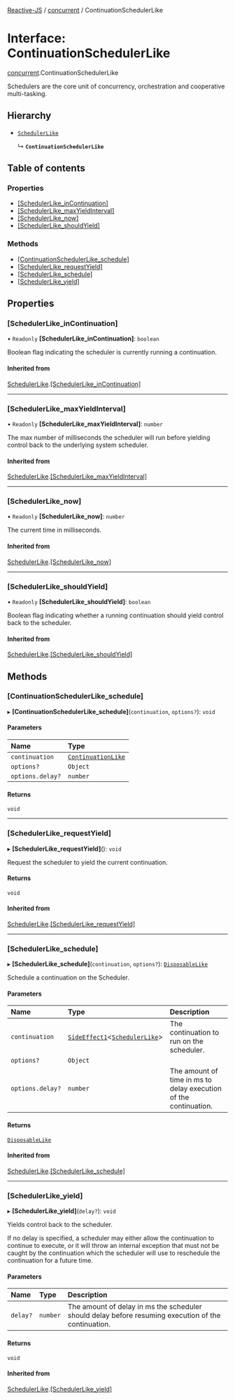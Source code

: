 [Reactive-JS](../README.md) / [concurrent](../modules/concurrent.md) / ContinuationSchedulerLike

# Interface: ContinuationSchedulerLike

[concurrent](../modules/concurrent.md).ContinuationSchedulerLike

Schedulers are the core unit of concurrency, orchestration and
cooperative multi-tasking.

## Hierarchy

- [`SchedulerLike`](concurrent.SchedulerLike.md)

  ↳ **`ContinuationSchedulerLike`**

## Table of contents

### Properties

- [[SchedulerLike\_inContinuation]](concurrent.ContinuationSchedulerLike.md#[schedulerlike_incontinuation])
- [[SchedulerLike\_maxYieldInterval]](concurrent.ContinuationSchedulerLike.md#[schedulerlike_maxyieldinterval])
- [[SchedulerLike\_now]](concurrent.ContinuationSchedulerLike.md#[schedulerlike_now])
- [[SchedulerLike\_shouldYield]](concurrent.ContinuationSchedulerLike.md#[schedulerlike_shouldyield])

### Methods

- [[ContinuationSchedulerLike\_schedule]](concurrent.ContinuationSchedulerLike.md#[continuationschedulerlike_schedule])
- [[SchedulerLike\_requestYield]](concurrent.ContinuationSchedulerLike.md#[schedulerlike_requestyield])
- [[SchedulerLike\_schedule]](concurrent.ContinuationSchedulerLike.md#[schedulerlike_schedule])
- [[SchedulerLike\_yield]](concurrent.ContinuationSchedulerLike.md#[schedulerlike_yield])

## Properties

### [SchedulerLike\_inContinuation]

• `Readonly` **[SchedulerLike\_inContinuation]**: `boolean`

Boolean flag indicating the scheduler is currently
running a continuation.

#### Inherited from

[SchedulerLike](concurrent.SchedulerLike.md).[[SchedulerLike_inContinuation]](concurrent.SchedulerLike.md#[schedulerlike_incontinuation])

___

### [SchedulerLike\_maxYieldInterval]

• `Readonly` **[SchedulerLike\_maxYieldInterval]**: `number`

The max number of milliseconds the scheduler will run
before yielding control back to the underlying system scheduler.

#### Inherited from

[SchedulerLike](concurrent.SchedulerLike.md).[[SchedulerLike_maxYieldInterval]](concurrent.SchedulerLike.md#[schedulerlike_maxyieldinterval])

___

### [SchedulerLike\_now]

• `Readonly` **[SchedulerLike\_now]**: `number`

The current time in milliseconds.

#### Inherited from

[SchedulerLike](concurrent.SchedulerLike.md).[[SchedulerLike_now]](concurrent.SchedulerLike.md#[schedulerlike_now])

___

### [SchedulerLike\_shouldYield]

• `Readonly` **[SchedulerLike\_shouldYield]**: `boolean`

Boolean flag indicating whether a running continuation
should yield control back to the scheduler.

#### Inherited from

[SchedulerLike](concurrent.SchedulerLike.md).[[SchedulerLike_shouldYield]](concurrent.SchedulerLike.md#[schedulerlike_shouldyield])

## Methods

### [ContinuationSchedulerLike\_schedule]

▸ **[ContinuationSchedulerLike_schedule]**(`continuation`, `options?`): `void`

#### Parameters

| Name | Type |
| :------ | :------ |
| `continuation` | [`ContinuationLike`](concurrent.ContinuationLike.md) |
| `options?` | `Object` |
| `options.delay?` | `number` |

#### Returns

`void`

___

### [SchedulerLike\_requestYield]

▸ **[SchedulerLike_requestYield]**(): `void`

Request the scheduler to yield the current continuation.

#### Returns

`void`

#### Inherited from

[SchedulerLike](concurrent.SchedulerLike.md).[[SchedulerLike_requestYield]](concurrent.SchedulerLike.md#[schedulerlike_requestyield])

___

### [SchedulerLike\_schedule]

▸ **[SchedulerLike_schedule]**(`continuation`, `options?`): [`DisposableLike`](utils.DisposableLike.md)

Schedule a continuation on the Scheduler.

#### Parameters

| Name | Type | Description |
| :------ | :------ | :------ |
| `continuation` | [`SideEffect1`](../modules/functions.md#sideeffect1)<[`SchedulerLike`](concurrent.SchedulerLike.md)\> | The continuation to run on the scheduler. |
| `options?` | `Object` |  |
| `options.delay?` | `number` | The amount of time in ms to delay execution of the continuation. |

#### Returns

[`DisposableLike`](utils.DisposableLike.md)

#### Inherited from

[SchedulerLike](concurrent.SchedulerLike.md).[[SchedulerLike_schedule]](concurrent.SchedulerLike.md#[schedulerlike_schedule])

___

### [SchedulerLike\_yield]

▸ **[SchedulerLike_yield]**(`delay?`): `void`

Yields control back to the scheduler.

If no delay is specified, a scheduler may either allow
the continuation to continue to execute, or it will throw
an internal exception that must not be caught by the continuation
which the scheduler will use to reschedule the continuation for
a future time.

#### Parameters

| Name | Type | Description |
| :------ | :------ | :------ |
| `delay?` | `number` | The amount of delay in ms the scheduler should delay before resuming execution of the continuation. |

#### Returns

`void`

#### Inherited from

[SchedulerLike](concurrent.SchedulerLike.md).[[SchedulerLike_yield]](concurrent.SchedulerLike.md#[schedulerlike_yield])
